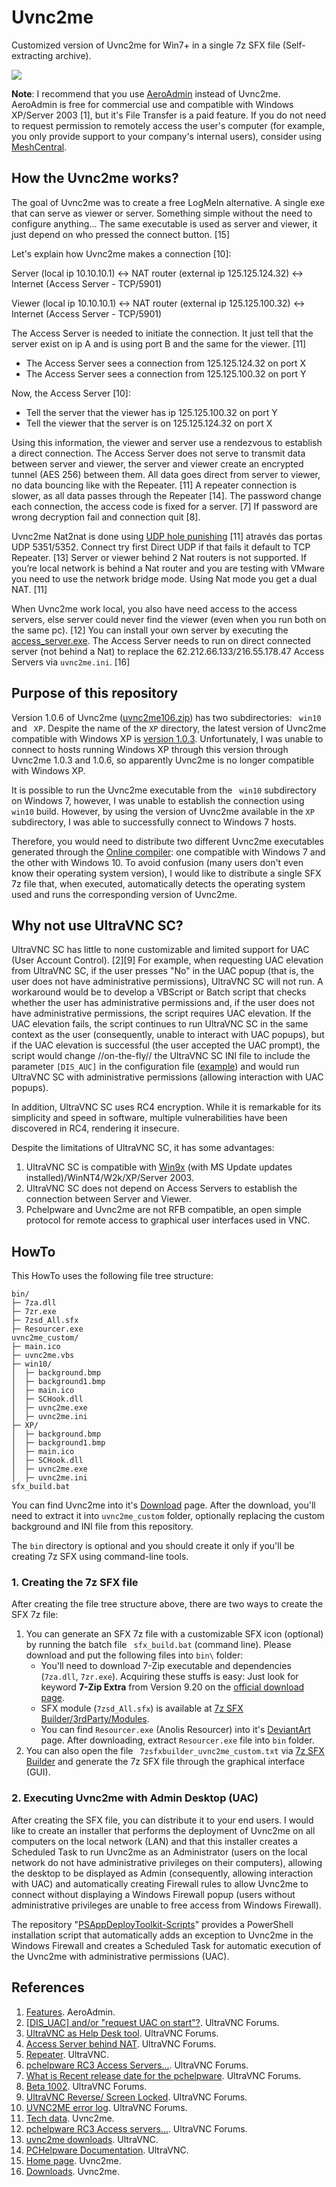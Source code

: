 # Uvnc2me

Customized version of Uvnc2me for Win7+ in a single 7z SFX file (Self-extracting archive).

![](uvnc2me_custom/background.bmp)

**Note**: I recommend that you use [AeroAdmin](https://www.aeroadmin.com/en/) instead of Uvnc2me. AeroAdmin is free for commercial use and compatible with Windows XP/Server 2003 [1], but it's File Transfer is a paid feature. If you do not need to request permission to remotely access the user's computer (for example, you only provide support to your company's internal users), consider using [MeshCentral](https://www.meshcommander.com/meshcentral2).

## How the Uvnc2me works?

The goal of Uvnc2me was to create a free LogMeIn alternative. A single exe that can serve as viewer or server. Something simple without the need to configure anything... The same executable is used as server and viewer, it just depend on who pressed the connect button. [15]

Let's explain how Uvnc2me makes a connection [10]:

Server (local ip 10.10.10.1) <-> NAT router (external ip 125.125.124.32) <-> Internet (Access Server - TCP/5901)

Viewer (local ip 10.10.10.1) <-> NAT router (external ip 125.125.100.32) <-> Internet (Access Server - TCP/5901)

The Access Server is needed to initiate the connection. It just tell that the server exist on ip A and is using port B and the same for the viewer. [11]

- The Access Server sees a connection from 125.125.124.32 on port X
- The Access Server sees a connection from 125.125.100.32 on port Y

Now, the Access Server [10]:

- Tell the server that the viewer has ip 125.125.100.32 on port Y 
- Tell the viewer that the server is on 125.125.124.32 on port X

Using this information, the viewer and server use a rendezvous to establish a direct connection. The Access Server does not serve to transmit data between server and viewer, the server and viewer create an encrypted tunnel (AES 256) between them. All data goes direct from server to viewer, no data bouncing like with the Repeater. [11] A repeater connection is slower, as all data passes through the Repeater [14]. The password change each connection, the access code is fixed for a server. [7] If password are wrong decryption fail and connection quit [8].

Uvnc2me Nat2nat is done using [UDP hole punishing](http://en.wikipedia.org/wiki/UDP_hole_punching) [11] através das portas UDP 5351/5352. Connect try first Direct UDP if that fails it default to TCP Repeater. [13] Server or viewer behind 2 Nat routers is not supported. If you’re local network is behind a Nat router and you are testing with VMware you need to use the network bridge mode. Using Nat mode you get a dual NAT. [11]

When Uvnc2me work local, you also have need access to the access servers, else server could never find the viewer (even when you run both on the same pc). [12] You can install your own server by executing the [access_server.exe](https://www.uvnc.eu/download/pchw2/access_server.exe). The Access Server needs to run on direct connected server (not behind a Nat) to replace the 62.212.66.133/216.55.178.47 Access Servers via ``uvnc2me.ini``. [16]

## Purpose of this repository

Version 1.0.6 of Uvnc2me ([uvnc2me106.zip](http://www.uvnc2me.com/download/uvnc2me106/)) has two subdirectories: `` win10`` and `` XP``. Despite the name of the ``XP`` directory, the latest version of Uvnc2me compatible with Windows XP is [version 1.0.3](http://www.uvnc2me.com/download/). Unfortunately, I was unable to connect to hosts running Windows XP through this version through Uvnc2me 1.0.3 and 1.0.6, so apparently Uvnc2me is no longer compatible with Windows XP.

It is possible to run the Uvnc2me executable from the `` win10`` subdirectory on Windows 7, however, I was unable to establish the connection using `` win10`` build. However, by using the version of Uvnc2me available in the ``XP`` subdirectory, I was able to successfully connect to Windows 7 hosts.

Therefore, you would need to distribute two different Uvnc2me executables generated through the [Online compiler](https://www.uvnc.com/downloads/pchelpware/108-uvnc2me-downloads.html): one compatible with Windows 7 and the other with Windows 10. To avoid confusion (many users don't even know their operating system version), I would like to distribute a single SFX 7z file that, when executed, automatically detects the operating system used and runs the corresponding version of Uvnc2me.

## Why not use UltraVNC SC?

UltraVNC SC has little to none customizable and limited support for UAC (User Account Control). [2][9] For example, when requesting UAC elevation from UltraVNC SC, if the user presses "No" in the UAC popup (that is, the user does not have administrative permissions), UltraVNC SC will not run. A workaround would be to develop a VBScript or Batch script that checks whether the user has administrative permissions and, if the user does not have administrative permissions, the script requires UAC elevation. If the UAC elevation fails, the script continues to run UltraVNC SC in the same context as the user (consequently, unable to interact with UAC popups), but if the UAC elevation is successful (the user accepted the UAC prompt), the script would change //on-the-fly// the UltraVNC SC INI file to include the parameter `` [DIS_AUC] `` in the configuration file ([example](https://forum.ultravnc.net/viewtopic.php?f=54&p=91542)) and would run UltraVNC SC with administrative permissions (allowing interaction with UAC popups).

In addition, UltraVNC SC uses RC4 encryption. While it is remarkable for its simplicity and speed in software, multiple vulnerabilities have been discovered in RC4, rendering it insecure.

Despite the limitations of UltraVNC SC, it has some advantages:

1. UltraVNC SC is compatible with [Win9x](https://forum.ultravnc.net/viewtopic.php?f=15&t=4536) (with MS Update updates installed)/WinNT4/W2k/XP/Server 2003.
1. UltraVNC SC does not depend on Access Servers to establish the connection between Server and Viewer.
1. Pchelpware and Uvnc2me are not RFB compatible, an open simple protocol for remote access to graphical user interfaces used in VNC.

## HowTo

This HowTo uses the following file tree structure:

```
bin/
├─ 7za.dll
├─ 7zr.exe
├─ 7zsd_All.sfx
├─ Resourcer.exe
uvnc2me_custom/
├─ main.ico
├─ uvnc2me.vbs
├─ win10/
│  ├─ background.bmp
│  ├─ background1.bmp
│  ├─ main.ico
│  ├─ SCHook.dll
│  ├─ uvnc2me.exe
│  ├─ uvnc2me.ini
├─ XP/
│  ├─ background.bmp
│  ├─ background1.bmp
│  ├─ main.ico
│  ├─ SCHook.dll
│  ├─ uvnc2me.exe
│  ├─ uvnc2me.ini
sfx_build.bat
```

You can find Uvnc2me into it's [Download](http://www.uvnc2me.com/download/) page. After the download, you'll need to extract it into ``uvnc2me_custom`` folder, optionally replacing the custom background and INI file from this repository.

The ``bin`` directory is optional and you should create it only if you'll be creating 7z SFX using command-line tools.

### 1. Creating the 7z SFX file

After creating the file tree structure above, there are two ways to create the SFX 7z file:

1. You can generate an SFX 7z file with a customizable SFX icon (optional) by running the batch file `` sfx_build.bat`` (command line). Please download and put the following files into ``bin\`` folder:
     - You'll need to download 7-Zip executable and dependencies (``7za.dll``, ``7zr.exe``). Acquiring these stuffs is easy: Just look for keyword **7-Zip Extra** from Version 9.20 on the [official download page](https://www.7-zip.org/download.html).
	 - SFX module (``7zsd_All.sfx``) is available at [7z SFX Builder/3rdParty/Modules](https://sourceforge.net/p/s-zipsfxbuilder/code/ci/master/tree/3rdParty/Modules/).
     - You can find ``Resourcer.exe`` (Anolis Resourcer) into it's [DeviantArt](https://www.deviantart.com/anolisfx/art/Anolis-Resourcer-116235998) page. After downloading, extract ``Resourcer.exe`` file into ``bin`` folder.
2. You can also open the file `` 7zsfxbuilder_uvnc2me_custom.txt`` via [7z SFX Builder](https://sourceforge.net/projects/s-zipsfxbuilder/) and generate the 7z SFX file through the graphical interface (GUI).

### 2. Executing Uvnc2me with Admin Desktop (UAC)

After creating the SFX file, you can distribute it to your end users. I would like to create an installer that performs the deployment of Uvnc2me on all computers on the local network (LAN) and that this installer creates a Scheduled Task to run Uvnc2me as an Administrator (users on the local network do not have administrative privileges on their computers), allowing the desktop to be displayed as Admin (consequently, allowing interaction with UAC) and automatically creating Firewall rules to allow Uvnc2me to connect without displaying a Windows Firewall popup (users without administrative privileges are unable to free access from Windows Firewall).

The repository "[PSAppDeployToolkit-Scripts](https://github.com/coldscientist/PSAppDeployToolkit-Scripts)" provides a PowerShell installation script that automatically adds an exception to Uvnc2me in the Windows Firewall and creates a Scheduled Task for automatic execution of the Uvnc2me with administrative permissions (UAC).

## References 

1. [Features](https://www.aeroadmin.com/en/features.html). AeroAdmin.
2. [[DIS_UAC] and/or "request UAC on start"?](https://forum.ultravnc.net/viewtopic.php?f=15&t=35218). UltraVNC Forums.
3. [UltraVNC as Help Desk tool](https://forum.ultravnc.net/viewtopic.php?f=70&t=31502). UltraVNC Forums.
4. [Access Server behind NAT](https://forum.ultravnc.net/viewtopic.php?f=69&t=31862). UltraVNC Forums.
5. [Repeater](https://www.uvnc.com/products/uvnc-repeater.html). UltraVNC.
6. [pchelpware RC3 Access Servers...](https://forum.ultravnc.net/viewtopic.php?f=65&t=29563). UltraVNC Forums.
7. [What is Recent release date for the pchelpware](https://forum.ultravnc.net/viewtopic.php?f=31&t=31640). UltraVNC Forums.
8. [Beta 1002](https://forum.ultravnc.net/viewtopic.php?f=65&t=29146&start=0). UltraVNC Forums.
9. [UltraVNC Reverse/ Screen Locked](https://forum.ultravnc.net/viewtopic.php?f=3&t=33532). UltraVNC Forums.
10. [UVNC2ME error log](https://forum.ultravnc.net/viewtopic.php?f=69&t=33218). UltraVNC Forums.
11. [Tech data](https://www.uvnc2me.com/tech-data). Uvnc2me.
12. [pchelpware RC3 Access servers...](https://forum.ultravnc.net/viewtopic.php?f=65&t=29563). UltraVNC Forums.
13. [uvnc2me downloads](https://www.uvnc.com/downloads/pchelpware/108-uvnc2me-downloads.html). UltraVNC.
14. [PCHelpware Documentation](https://www.uvnc.com/docs/pchelpware.html). UltraVNC.
15. [Home page](https://www.uvnc2me.com/). Uvnc2me.
16. [Downloads](https://www.uvnc2me.com/uvnc2me-download). Uvnc2me.
